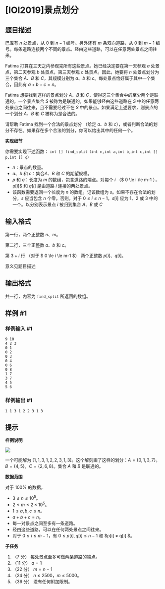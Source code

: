 # [IOI2019]景点划分

## 题目描述

巴库有 $n$ 处景点，从 $0$ 到 $n-1$ 编号。另外还有 $m$ 条双向道路，从 $0$ 到 $m-1$ 编号。每条道路连接两个不同的景点。经由这些道路，可以在任意两处景点之间往来。

Fatima 打算在三天之内参观完所有这些景点。她已经决定要在第一天参观 $a$ 处景点，第二天参观 $b$ 处景点，第三天参观 $c$ 处景点。因此，她要将 $n$ 处景点划分为三个集合 $A$、$B$ 和 $C$，其规模分别为 $a$、$b$ 和 $c$。每处景点恰好属于其中一个集合，因此有 $a+b+c=n$。

Fatima 想要找到这样的景点划分 $A$、$B$ 和 $C$，使得这三个集合中的至少两个是联通的。一个景点集合 $S$ 被称为是联通的，如果能够经由这些道路在 $S$ 中的任意两处景点之间往来，且不需要经过不在 $S$ 中的景点。如果满足上述要求，则景点的一个划分 $A$、$B$ 和 $C$ 被称为是合法的。

请帮助 Fatima 找到一个合法的景点划分 （给定 $a$、$b$ 和 $c$），或者判断合法的划分不存在。如果存在多个合法的划分，你可以给出其中的任何一个。

**实现细节**

你需要实现下述函数：
`int [] find_split（int n,int a,int b,int c,int [] p,int [] q）`
- $n$：景点的数量。
- $a$、$b$ 和 $c$：集合$A$、$B$ 和 $C$ 的期望规模。
- $p$ 和 $q$：长度为 $m$ 的数组，包含道路的端点。对每个 $i$ （$ 0 \le i \le m-1 $），$p[i]$ 和 $q[i]$ 是由道路 $i$ 连接的两处景点。
- 该函数需要返回一个长度为 $n$ 的数组。记该数组为 $s$。如果不存在合法的划分，$s$ 应当包含 $n$ 个零。否则，对于 $0 \le i \le n-1$，$s[i]$ 应为 $1$、$2$ 或 $3$ 中的一个。以分别表示景点 $i$ 被归到集合 $A$、$B$ 或 $C$


## 输入格式

第一行，两个正整数 $n$、$m$。

第二行，三个正整数 $a$、$b$ 和 $c$。

第 $3+i$ 行 （对于 $ 0 \le i \le m-1 $） 两个正整数 $p[i]$、$q[i]$。

意义见题目描述

## 输出格式

共一行，内容为 `find_split` 所返回的数组。

## 样例 #1

### 样例输入 #1
```
9 10
4 2 3
0 1
0 2
0 3
0 4
0 6
0 8
1 7
3 7
4 5
5 6
```

### 样例输出 #1

```
1 1 3 1 2 2 3 1 3
```

## 提示

**样例说明**

![](https://cdn.luogu.com.cn/upload/image_hosting/sltz4zao.png)

一个可能解为 $[1,1,3,1,2,2,3,1,3]$。这个解刻画了这样的划分：$A=\{0,1,3,7\}$，$B=\{4,5\}$，$C=\{2,6,8\}$。集合 $A$ 和 $B$ 是联通的。

**数据范围**

对于 $100\%$ 的数据，
- $3 \le n \le 10^5$。
- $2 \le m \le 2 \times 10^5$。
- $1 \le a,b,c \le n$。
- $a+b+c=n$。
- 每一对景点之间至多有一条道路。
- 经由这些道路，可以在任何两处景点之间往来。
- 对于 $0 \le i \le m-1$，有 $0 \le p[i],q[i] \le n-1$ 和 $p[i] ≠ q[i] $。

**子任务**
1. （$7$ 分） 每处景点至多可做两条道路的端点。
2. （$11$ 分） $a=1$
3. （$22$ 分） $m=n-1$
4. （$24$ 分） $n \le 2500$，$m \le 5000$。
5. （$36$ 分） 没有任何附加限制。

